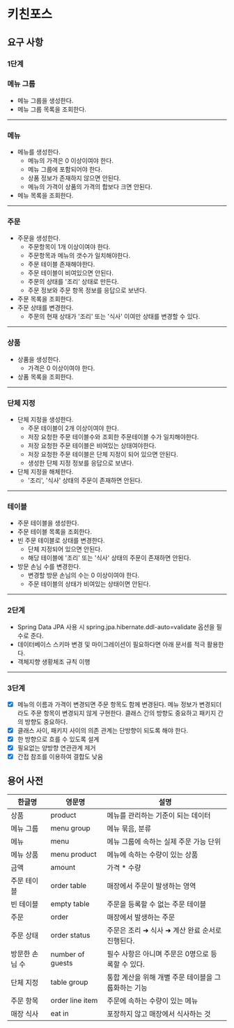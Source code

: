 # 키친포스

## 요구 사항

### 1단계

### 메뉴 그룹

* 메뉴 그룹을 생성한다.
* 메뉴 그룹 목록을 조회한다.

----

### 메뉴

* 메뉴를 생성한다.
    * 메뉴의 가격은 0 이상이여야 한다.
    * 메뉴 그룹에 포함되어야 한다.
    * 상품 정보가 존재하지 않으면 안된다.
    * 메뉴의 가격이 상품의 가격의 합보다 크면 안된다.
* 메뉴 목록을 조회한다.

----

### 주문

* 주문을 생성한다.
    * 주문항목이 1개 이상이여야 한다.
    * 주문항목과 메뉴의 갯수가 일치해야한다.
    * 주문 테이블 존재해야한다.
    * 주문 테이블이 비여있으면 안된다.
    * 주문의 상태를 '조리' 상태로 만든다.
    * 주문 정보와 주문 항목 정보를 응답으로 보낸다.
* 주문 목록을 조회한다.
* 주문 상태를 변경한다.
    * 주문의 현재 상태가 '조리' 또는 '식사' 이여만 상태를 변경할 수 있다.

----  

### 상품

* 상품을 생성한다.
    * 가격은 0 이상이여야 한다.
* 상품 목록을 조회한다.

----

### 단체 지정

* 단체 지정을 생성한다.
    * 주문 테이블이 2개 이상이여야 한다.
    * 저장 요청한 주문 테이블수와 조회한 주문테이블 수가 일치해야한다.
    * 저장 요청한 주문 테이블은 비여있는 상태여야한다.
    * 저장 요청한 주문 테이블은 단체 지정이 되어 있으면 안된다.
    * 생성한 단체 지정 정보를 응답으로 보낸다.
* 단체 지정을 해체한다.
    * '조리', '식사' 상태의 주문이 존재하면 안된다.

----

### 테이블

* 주문 테이블을 생성한다.
* 주문 테이블 목록을 조회한다.
* 빈 주문 테이블로 상태를 변경한다.
    * 단체 지정되어 있으면 안된다.
    * 해당 테이블에 '조리' 또는 '식사' 상태의 주문이 존재하면 안된다.
* 방문 손님 수를 변경한다.
    * 변경할 방문 손님의 수는 0 이상이여야 한다.
    * 주문 테이블의 상태가 비여있는 상태이면 안된다.

----

### 2단계

- Spring Data JPA 사용 시 spring.jpa.hibernate.ddl-auto=validate 옵션을 필수로 준다.
- 데이터베이스 스키마 변경 및 마이그레이션이 필요하다면 아래 문서를 적극 활용한다.
- 객체지향 생황체조 규칙 이행

----

### 3단계

* [X] 메뉴의 이름과 가격이 변경되면 주문 항목도 함께 변경된다. 메뉴 정보가 변경되더라도 주문 항목이 변경되지 않게 구현한다. 클래스 간의 방향도 중요하고 패키지 간의 방향도 중요하다.
* [X] 클래스 사이, 패키지 사이의 의존 관계는 단방향이 되도록 해야 한다.
* [X] 한 방향으로 흐를 수 있도록 설계
* [X] 필요없는 양방향 연관관계 제거
* [X] 간접 참조를 이용하여 결합도 낮움

## 용어 사전

| 한글명 | 영문명 | 설명 |
| --- | --- | --- |
| 상품 | product | 메뉴를 관리하는 기준이 되는 데이터 |
| 메뉴 그룹 | menu group | 메뉴 묶음, 분류 |
| 메뉴 | menu | 메뉴 그룹에 속하는 실제 주문 가능 단위 |
| 메뉴 상품 | menu product | 메뉴에 속하는 수량이 있는 상품 |
| 금액 | amount | 가격 * 수량 |
| 주문 테이블 | order table | 매장에서 주문이 발생하는 영역 |
| 빈 테이블 | empty table | 주문을 등록할 수 없는 주문 테이블 |
| 주문 | order | 매장에서 발생하는 주문 |
| 주문 상태 | order status | 주문은 조리 ➜ 식사 ➜ 계산 완료 순서로 진행된다. |
| 방문한 손님 수 | number of guests | 필수 사항은 아니며 주문은 0명으로 등록할 수 있다. |
| 단체 지정 | table group | 통합 계산을 위해 개별 주문 테이블을 그룹화하는 기능 |
| 주문 항목 | order line item | 주문에 속하는 수량이 있는 메뉴 |
| 매장 식사 | eat in | 포장하지 않고 매장에서 식사하는 것 |



